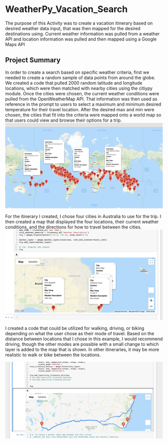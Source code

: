 # WeatherPy_Vacation_Search
The purpose of this Activity was to create a vacation itinerary based on desired weather data input, that was then mapped for the desired destinations using. Current weather information was pulled from a weather API and location information was pulled and then mapped using a Google Maps API 

## Project Summary

In order to create a search based on specific weather criteria, first we needed to create a random sample of data points from around the globe. We created a code that pulled 2000 random latitude and longitude locations, which were then matched with nearby cities using the citiypy module. Once the cities were chosen, the current weather conditions were pulled from the OpenWeatherMap API. That information was then used as reference in the prompt to users to select a maximum and minimum desired temperature for their travel location. After the desired max and min were chosen, the cities that fit into the criteria were mapped onto a world map so that users could view and browse their options for a trip. 
![WeatherPy_vacation_map2.png](Vacation_Search/WeatherPy_vacation_map2.png)


For the itinerary I created, I chose four cities in Australia to use for the trip. I then created a map that displayed the four locations, their current weather conditions, and the directions for how to travel between the cities.
![WeatherPy_travel_map_markers.png](Vacation_Itinerary/WeatherPy_travel_map_markers.png)

I created a code that could be utilized for walking, driving, or biking depending on what the user chose as their mode of travel. Based on the distance between locations that I chose in this example, I would recommend driving, though the other modes are possible with a small change to which layer is added to the map that is shown. In other itineraries, it may be more realistic to walk or bike between the locations. 

![WeatherPy_travel_map.png..png](Vacation_Itinerary/WeatherPy_travel_map.png..png)

